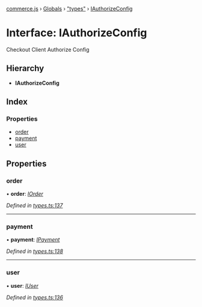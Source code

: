 [commerce.js](../README.md) › [Globals](../globals.md) › ["types"](../modules/_types_.md) › [IAuthorizeConfig](_types_.iauthorizeconfig.md)

# Interface: IAuthorizeConfig

Checkout Client Authorize Config

## Hierarchy

* **IAuthorizeConfig**

## Index

### Properties

* [order](_types_.iauthorizeconfig.md#order)
* [payment](_types_.iauthorizeconfig.md#payment)
* [user](_types_.iauthorizeconfig.md#user)

## Properties

###  order

• **order**: *[IOrder](_types_.iorder.md)*

*Defined in [types.ts:137](https://github.com/shopjs/commerce.js/blob/3242f16/src/types.ts#L137)*

___

###  payment

• **payment**: *[IPayment](_types_.ipayment.md)*

*Defined in [types.ts:138](https://github.com/shopjs/commerce.js/blob/3242f16/src/types.ts#L138)*

___

###  user

• **user**: *[IUser](_types_.iuser.md)*

*Defined in [types.ts:136](https://github.com/shopjs/commerce.js/blob/3242f16/src/types.ts#L136)*
